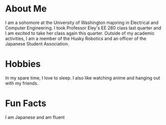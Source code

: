 # About Me
I am a sohomore at the University of Washington majoring in Electrical and Computer Engineering. I took Professor Eley's EE 280 class last quarter and I am excited to take her class again this quarter. Outside of my academic activities, I am a member of the Husky Robotics and an officer of the Japanese Student Association.

# Hobbies
In my spare time, I love to sleep. I also like watching anime and hanging out with my friends.

# Fun Facts 
I am Japanese and am fluent